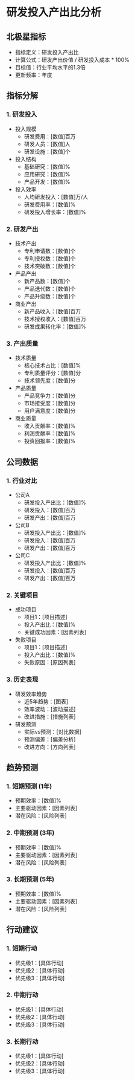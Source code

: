 # 研发投入产出比分析

## 北极星指标
- 指标定义：研发投入产出比
- 计算公式：研发产出价值 / 研发投入成本 * 100%
- 目标值：行业平均水平的1.3倍
- 更新频率：年度

## 指标分解
### 1. 研发投入
- 投入规模
  - 研发费用：[数值]百万
  - 研发人员：[数值]人
  - 研发设施：[数值]个
- 投入结构
  - 基础研究：[数值]%
  - 应用研究：[数值]%
  - 产品开发：[数值]%
- 投入效率
  - 人均研发投入：[数值]万/人
  - 研发费用率：[数值]%
  - 研发投入增长率：[数值]%

### 2. 研发产出
- 技术产出
  - 专利申请数：[数值]个
  - 专利授权数：[数值]个
  - 技术突破数：[数值]个
- 产品产出
  - 新产品数：[数值]个
  - 产品迭代数：[数值]个
  - 产品升级数：[数值]个
- 商业产出
  - 新产品收入：[数值]百万
  - 技术授权收入：[数值]百万
  - 研发成果转化率：[数值]%

### 3. 产出质量
- 技术质量
  - 核心技术占比：[数值]%
  - 专利质量评分：[数值]分
  - 技术领先度：[数值]分
- 产品质量
  - 产品竞争力：[数值]分
  - 市场接受度：[数值]分
  - 用户满意度：[数值]分
- 商业质量
  - 收入贡献率：[数值]%
  - 利润贡献率：[数值]%
  - 投资回报率：[数值]%

## 公司数据
### 1. 行业对比
- 公司A
  - 研发投入产出比：[数值]%
  - 研发投入：[数值]百万
  - 研发产出：[数值]百万
- 公司B
  - 研发投入产出比：[数值]%
  - 研发投入：[数值]百万
  - 研发产出：[数值]百万
- 公司C
  - 研发投入产出比：[数值]%
  - 研发投入：[数值]百万
  - 研发产出：[数值]百万

### 2. 关键项目
- 成功项目
  - 项目1：[项目描述]
  - 投入产出比：[数值]%
  - 关键成功因素：[因素列表]
- 失败项目
  - 项目1：[项目描述]
  - 投入产出比：[数值]%
  - 失败原因：[原因列表]

### 3. 历史表现
- 研发效率趋势
  - 近5年趋势：[图表]
  - 效率波动：[波动描述]
  - 改进措施：[措施列表]
- 研发预测
  - 实际vs预测：[对比数据]
  - 预测偏差：[偏差分析]
  - 改进方向：[方向列表]

## 趋势预测
### 1. 短期预测 (1年)
- 预期效率：[数值]%
- 主要驱动因素：[因素列表]
- 潜在风险：[风险列表]

### 2. 中期预测 (3年)
- 预期效率：[数值]%
- 主要驱动因素：[因素列表]
- 潜在风险：[风险列表]

### 3. 长期预测 (5年)
- 预期效率：[数值]%
- 主要驱动因素：[因素列表]
- 潜在风险：[风险列表]

## 行动建议
### 1. 短期行动
- 优先级1：[具体行动]
- 优先级2：[具体行动]
- 优先级3：[具体行动]

### 2. 中期行动
- 优先级1：[具体行动]
- 优先级2：[具体行动]
- 优先级3：[具体行动]

### 3. 长期行动
- 优先级1：[具体行动]
- 优先级2：[具体行动]
- 优先级3：[具体行动] 